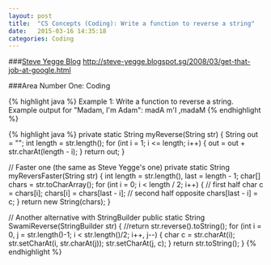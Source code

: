 ```yaml
---
layout: post
title:  "CS Concepts (Coding): Write a function to reverse a string"
date:   2015-03-16 14:35:18
categories: Coding
---
```


###[Steve Yegge Blog](https://sites.google.com/site/steveyegge2/five-essential-phone-screen-questions)
http://steve-yegge.blogspot.sg/2008/03/get-that-job-at-google.html

###Area Number One: Coding

{% highlight java %}
Example 1:   Write a function to reverse a string.
Example output for "Madam, I'm Adam":   madA m'I ,madaM
{% endhighlight %}

{% highlight java %}
  private static String myReverse(String str) {
    String out = "";
    int length = str.length();
    for (int i = 1; i <= length; i++) {
      out = out + str.charAt(length - i);
    }
    return out;
  }

  // Faster one (the same as Steve Yegge's one)
  private static String myReversFaster(String str) {
    int length = str.length(), last = length - 1;
    char[] chars = str.toCharArray();
    for (int i = 0; i < length / 2; i++) {
      // first half
      char c = chars[i];
      chars[i] = chars[last - i];
      // second half opposite
      chars[last - i] = c;
    }
    return new String(chars);
  }

  // Another alternative with StringBuilder
  public static String SwamiReverse(StringBuilder str) {
    //return str.reverse().toString();
    for (int i = 0, j = str.length()-1; i < str.length()/2; i++, j--) {
      char c = str.charAt(i);
      str.setCharAt(i, str.charAt(j));
      str.setCharAt(j, c);
    }
    return str.toString();
  }
{% endhighlight %}